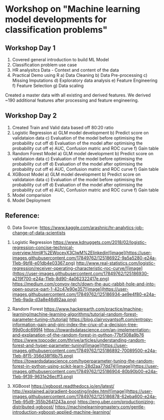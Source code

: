 # Workshop on "Machine learning model developments for classification problems"

## Workshop Day 1
1. Covered general introduction to build ML Model
2. Classification problem use case
3. HR analysitcs Data - Context and content of the data
4. Practical Demo using R
  a) Data Cleaning
  b) Data Pre-processing
  c) Missing Imputations
  d) Exploratory data analysis
  e) Feature Engineering
  f) Feature Selection
  g) Data scaling

Created a master data with all existing and derived features. We derived ~190 additional features after processing and feature engineering. 

## Workshop Day 2

1. Created Train and Valid data based off 80:20 ratio
2. Logistic Regression
  a) GLM model development
  b) Predict score on validataion data
  c) Evaluation of the model before optimising the probability cut off
  d) Evaluation of the model after optimising the probability cut off
  e) AUC, Confusion matric and ROC curve
  f) Gain table
3. Random Forest Model
  a) GLM model development
  b) Predict score on validataion data
  c) Evaluation of the model before optimising the probability cut off
  d) Evaluation of the model after optimising the probability cut off
  e) AUC, Confusion matric and ROC curve
  f) Gain table
4. XGBoost Model
  a) GLM model development
  b) Predict score on validataion data
  c) Evaluation of the model before optimising the probability cut off
  d) Evaluation of the model after optimising the probability cut off
  e) AUC, Confusion matric and ROC curve
  f) Gain table
5. Model comparision
6. Model Deployment


## Reference:
0. Data Source:
     https://www.kaggle.com/arashnic/hr-analytics-job-change-of-data-scientists
2. Logistic Regression
     https://www.kdnuggets.com/2018/02/logistic-regression-concise-technical-overview.html#%2EWoceyX3ClwM%2Elinkedin![image](https://user-images.githubusercontent.com/17849762/125186922-9a5a5280-e24a-11eb-9bf8-e01db4e03367.png)
http://www.real-statistics.com/logistic-regression/receiver-operating-characteristic-roc-curve/![image](https://user-images.githubusercontent.com/17849762/125186930-a219f700-e24a-11eb-8d90-4a062322417e.png)
https://medium.com/convoy-tech/down-the-auc-rabbit-hole-and-into-open-source-part-1-42c47e90e357![image](https://user-images.githubusercontent.com/17849762/125186934-ae9e4f80-e24a-11eb-9ada-d3a8e46d92aa.png)

2. Random Forest
    https://www.hackerearth.com/practice/machine-learning/machine-learning-algorithms/tutorial-random-forest-parameter-tuning-r/tutorial/
    https://blog.clairvoyantsoft.com/entropy-information-gain-and-gini-index-the-crux-of-a-decision-tree-99d0cdc699f4
    https://towardsdatascience.com/an-implementation-and-explanation-of-the-random-forest-in-python-77bf308a9b76
    https://www.topcoder.com/thrive/articles/understanding-random-forest-and-hyper-parameter-tuning![image](https://user-images.githubusercontent.com/17849762/125186892-70089500-e24a-11eb-8f15-356d38f16b75.png)
    https://towardsdatascience.com/hyperparameter-tuning-the-random-forest-in-python-using-scikit-learn-28d2aa77dd74![image](https://user-images.githubusercontent.com/17849762/125186904-80b90b00-e24a-11eb-9f39-9631e26ecff3.png)

3. XGBoost
    https://xgboost.readthedocs.io/en/latest/
    http://explained.ai/gradient-boosting/index.html![image](https://user-images.githubusercontent.com/17849762/125186878-62eba600-e24a-11eb-95d9-355b2641243a.png)
    https://eng.uber.com/productionizing-distributed-xgboost/
    https://machinelearningmastery.com/gentle-introduction-xgboost-applied-machine-learning/


